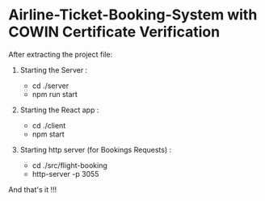# Airline-Ticket-Booking-System with COWIN Certificate Verification

After extracting the project file:

1. Starting the Server :
    - cd ./server
    - npm run start

2. Starting the React app :
    - cd ./client
    - npm start

3. Starting http server (for Bookings Requests) :
    - cd ./src/flight-booking
    - http-server -p 3055

And that's it !!!
